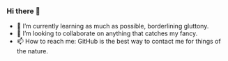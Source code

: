 ### Hi there 👋




- 🌱 I’m currently learning as much as possible, borderlining gluttony.
- 👯 I’m looking to collaborate on anything that catches my fancy.
- 📫 How to reach me: GitHub is the best way to contact me for things of the nature.


